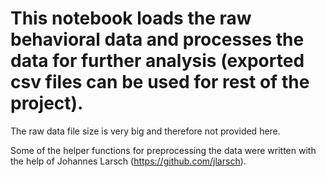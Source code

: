 # This notebook loads the raw behavioral data and processes the data for further analysis (exported csv files can be used for rest of the project). 
The raw data file size is very big and therefore not provided here. 

Some of the helper functions for preprocessing the data were written with the help of Johannes Larsch (https://github.com/jlarsch).
